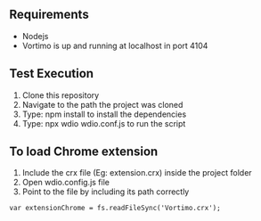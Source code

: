 ## Requirements
- Nodejs
- Vortimo is up and running at localhost in port 4104

## Test Execution
1. Clone this repository
2. Navigate to the path the project was cloned
3. Type: npm install to install the dependencies
4. Type: npx wdio wdio.conf.js to run the script

## To load Chrome extension
1. Include the crx file (Eg: extension.crx) inside the project folder
2. Open wdio.config.js file 
3. Point to the file by including its path correctly
   
```
var extensionChrome = fs.readFileSync('Vortimo.crx'); 
```